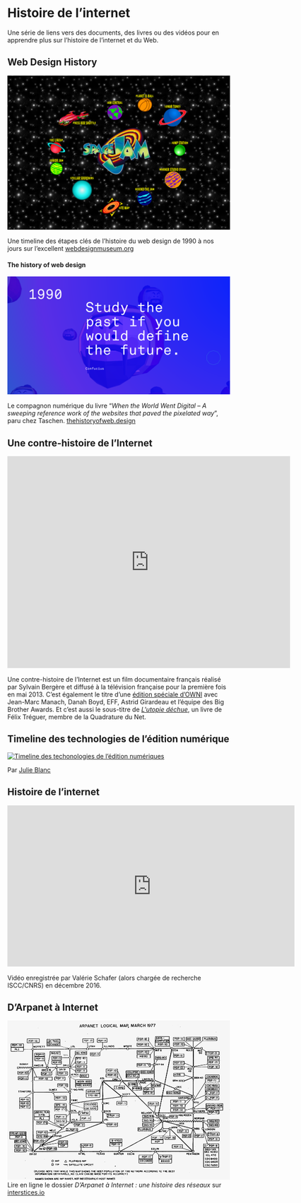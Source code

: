 # Histoire de l’internet

Une série de liens vers des documents, des livres ou des vidéos pour en apprendre plus sur l’histoire de l’internet et du Web.

## Web Design History 
[![Space Jam](spacejam.png)](https://www.webdesignmuseum.org/web-design-history)

Une timeline des étapes clés de l’histoire du web design de 1990 à nos jours sur l’excellent
[webdesignmuseum.org](https://www.webdesignmuseum.org/web-design-history)


#### The history of web design

[![thehistoryofweb.design](thehistoryofweb.design.png)](https://thehistoryofweb.design/)

Le compagnon numérique du livre “_When the World Went Digital – A sweeping reference work of the websites that paved the pixelated way_”, paru  chez Taschen.
[thehistoryofweb.design](https://thehistoryofweb.design/)



## Une contre-histoire de l’Internet

<iframe src="https://player.vimeo.com/video/311894477" width="640" height="480" frameborder="0" allow="autoplay; fullscreen" allowfullscreen></iframe>

Une contre-histoire de l’Internet est un film documentaire français réalisé par Sylvain Bergère et diffusé à la télévision française pour la première fois en mai 2013. C’est également le titre d’une [édition spéciale d’OWNI](ContreHistoire_ebook_FINAL.pdf) avec Jean-Marc Manach, Danah Boyd, EFF, Astrid Girardeau et l’équipe des Big Brother Awards. Et c’est aussi le sous-titre de [*L'utopie déchue*](https://www.fayard.fr/sciences-humaines/lutopie-dechue-9782213710044), un livre de Félix Tréguer, membre de la Quadrature du Net.

## Timeline des technologies de l’édition numérique

[![Timeline des techonologies de l’édition numériques](20190209-timeline-punlishing.png)](20190209-timeline-punlishing.png)

Par [Julie Blanc](http://julie-blanc.fr/)


## Histoire de l’internet

<iframe width="650" height="365" src="https://www.youtube.com/embed/sHLauYXS0ME" frameborder="0" allow="accelerometer; autoplay; encrypted-media; gyroscope; picture-in-picture" allowfullscreen></iframe>

Vidéo enregistrée par Valérie Schafer (alors chargée de recherche ISCC/CNRS) en décembre 2016.

## D’Arpanet à Internet

[![Arpanet, 1977](Arpanet_logical_map_march_1977.png)](https://interstices.info/dossier/darpanet-a-internet-une-histoire-des-reseaux/)
Lire en ligne le dossier *D’Arpanet à Internet : une histoire des réseaux* sur [interstices.io](https://interstices.info/dossier/darpanet-a-internet-une-histoire-des-reseaux/)
